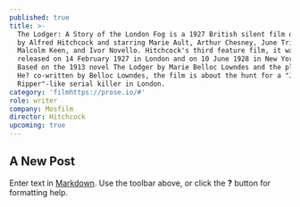 ```yaml
---
published: true
title: >-
  The Lodger: A Story of the London Fog is a 1927 British silent film directed
  by Alfred Hitchcock and starring Marie Ault, Arthur Chesney, June Tripp,
  Malcolm Keen, and Ivor Novello. Hitchcock's third feature film, it was
  released on 14 February 1927 in London and on 10 June 1928 in New York City.
  Based on the 1913 novel The Lodger by Marie Belloc Lowndes and the play Who Is
  He? co-written by Belloc Lowndes, the film is about the hunt for a "Jack the
  Ripper"-like serial killer in London.
category: 'filmhttps://prose.io/#'
role: writer
company: Mosfilm
director: Hitchcock
upcoming: true
---
```

## A New Post

Enter text in [Markdown](http://daringfireball.net/projects/markdown/). Use the toolbar above, or click the **?** button for formatting help.
